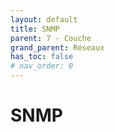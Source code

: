 ```yaml
---
layout: default
title: SNMP
parent: 7 - Couche
grand_parent: Réseaux
has_toc: false
# nav_order: 0
---
```


# SNMP
